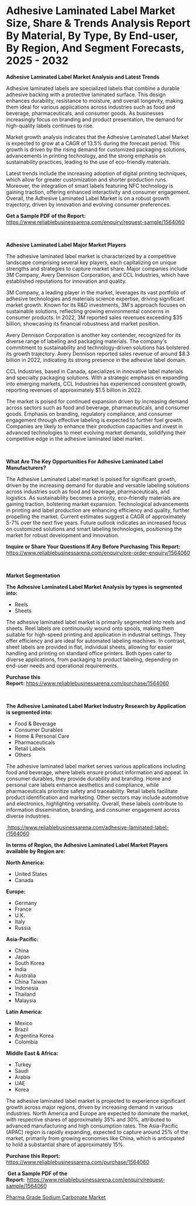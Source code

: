 <p><h1>Adhesive Laminated Label Market Size, Share & Trends Analysis Report By Material, By Type, By End-user, By Region, And Segment Forecasts, 2025 - 2032</h1></p><p><strong>Adhesive Laminated Label Market Analysis and Latest Trends</strong></p>
<p><p>Adhesive laminated labels are specialized labels that combine a durable adhesive backing with a protective laminated surface. This design enhances durability, resistance to moisture, and overall longevity, making them ideal for various applications across industries such as food and beverage, pharmaceuticals, and consumer goods. As businesses increasingly focus on branding and product presentation, the demand for high-quality labels continues to rise.</p><p>Market growth analysis indicates that the Adhesive Laminated Label Market is expected to grow at a CAGR of 13.5% during the forecast period. This growth is driven by the rising demand for customized packaging solutions, advancements in printing technology, and the strong emphasis on sustainability practices, leading to the use of eco-friendly materials. </p><p>Latest trends include the increasing adoption of digital printing techniques, which allow for greater customization and shorter production runs. Moreover, the integration of smart labels featuring NFC technology is gaining traction, offering enhanced interactivity and consumer engagement. Overall, the Adhesive Laminated Label Market is on a robust growth trajectory, driven by innovation and evolving consumer preferences.</p></p>
<p><strong>Get a Sample PDF of the Report:&nbsp;</strong> <a href="https://www.reliablebusinessarena.com/enquiry/request-sample/1564060?utm_campaign=2524&utm_medium=2&utm_source=Github&utm_content=ia&utm_term=02042025&utm_id=adhesive-laminated-label">https://www.reliablebusinessarena.com/enquiry/request-sample/1564060</a></p>
<p>&nbsp;</p>
<p><strong>Adhesive Laminated Label Major Market Players</strong></p>
<p><p>The adhesive laminated label market is characterized by a competitive landscape comprising several key players, each capitalizing on unique strengths and strategies to capture market share. Major companies include 3M Company, Avery Dennison Corporation, and CCL Industries, which have established reputations for innovation and quality.</p><p>3M Company, a leading player in the market, leverages its vast portfolio of adhesive technologies and materials science expertise, driving significant market growth. Known for its R&D investments, 3M's approach focuses on sustainable solutions, reflecting growing environmental concerns in consumer products. In 2022, 3M reported sales revenues exceeding $35 billion, showcasing its financial robustness and market position.</p><p>Avery Dennison Corporation is another key contender, recognized for its diverse range of labeling and packaging materials. The company's commitment to sustainability and technology-driven solutions has bolstered its growth trajectory. Avery Dennison reported sales revenue of around $8.3 billion in 2022, indicating its strong presence in the adhesive label domain.</p><p>CCL Industries, based in Canada, specializes in innovative label materials and specialty packaging solutions. With a strategic emphasis on expanding into emerging markets, CCL Industries has experienced consistent growth, reporting revenues of approximately $1.5 billion in 2022.</p><p>The market is poised for continued expansion driven by increasing demand across sectors such as food and beverage, pharmaceuticals, and consumer goods. Emphasis on branding, regulatory compliance, and consumer engagement through effective labeling is expected to further fuel growth. Companies are likely to enhance their production capacities and invest in advanced technologies to meet evolving market demands, solidifying their competitive edge in the adhesive laminated label market.</p></p>
<p>&nbsp;</p>
<p><strong>What Are The Key Opportunities For Adhesive Laminated Label Manufacturers?</strong></p>
<p><p>The Adhesive Laminated Label market is poised for significant growth, driven by the increasing demand for durable and versatile labeling solutions across industries such as food and beverage, pharmaceuticals, and logistics. As sustainability becomes a priority, eco-friendly materials are gaining traction, bolstering market expansion. Technological advancements in printing and label production are enhancing efficiency and quality, further propelling the market. Current estimates suggest a CAGR of approximately 5-7% over the next five years. Future outlook indicates an increased focus on customized solutions and smart labeling technologies, positioning the market for robust development and innovation.</p></p>
<p><strong>Inquire or Share Your Questions If Any Before Purchasing This Report:</strong> <a href="https://www.reliablebusinessarena.com/enquiry/pre-order-enquiry/1564060?utm_campaign=2524&utm_medium=2&utm_source=Github&utm_content=ia&utm_term=02042025&utm_id=adhesive-laminated-label">https://www.reliablebusinessarena.com/enquiry/pre-order-enquiry/1564060</a></p>
<p>&nbsp;</p>
<p><strong>Market Segmentation</strong></p>
<p><strong>The Adhesive Laminated Label Market Analysis by types is segmented into:</strong></p>
<p><ul><li>Reels</li><li>Sheets</li></ul></p>
<p><p>The adhesive laminated label market is primarily segmented into reels and sheets. Reel labels are continuously wound onto spools, making them suitable for high-speed printing and application in industrial settings. They offer efficiency and are ideal for automated labeling machines. In contrast, sheet labels are provided in flat, individual sheets, allowing for easier handling and printing on standard office printers. Both types cater to diverse applications, from packaging to product labeling, depending on end-user needs and operational requirements.</p></p>
<p><strong>Purchase this Report:&nbsp;</strong><a href="https://www.reliablebusinessarena.com/purchase/1564060?utm_campaign=2524&utm_medium=2&utm_source=Github&utm_content=ia&utm_term=02042025&utm_id=adhesive-laminated-label">https://www.reliablebusinessarena.com/purchase/1564060</a></p>
<p>&nbsp;</p>
<p><strong>The Adhesive Laminated Label Market Industry Research by Application is segmented into:</strong></p>
<p><ul><li>Food & Beverage</li><li>Consumer Durables</li><li>Home & Personal Care</li><li>Pharmaceuticals</li><li>Retail Labels</li><li>Others</li></ul></p>
<p><p>The adhesive laminated label market serves various applications including food and beverage, where labels ensure product information and appeal. In consumer durables, they provide durability and branding. Home and personal care labels enhance aesthetics and compliance, while pharmaceuticals prioritize safety and traceability. Retail labels facilitate product identification and marketing. Other sectors may include automotive and electronics, highlighting versatility. Overall, these labels contribute to information dissemination, branding, and consumer engagement across diverse industries.</p></p>
<p><a href="https://www.reliablebusinessarena.com/adhesive-laminated-label-r1564060?utm_campaign=2524&utm_medium=2&utm_source=Github&utm_content=ia&utm_term=02042025&utm_id=adhesive-laminated-label">&nbsp;https://www.reliablebusinessarena.com/adhesive-laminated-label-r1564060</a></p>
<p><strong>In terms of Region, the Adhesive Laminated Label Market Players available by Region are:</strong></p>
<p>
    <p> <strong> North America: </strong>
        <ul>
            <li>United States</li>
            <li>Canada</li>
        </ul>
        </p> 
    <p> <strong> Europe: </strong>
        <ul>
            <li>Germany</li>
            <li>France</li>
            <li>U.K.</li>
            <li>Italy</li>
            <li>Russia</li>
        </ul>
        </p> 
    <p> <strong> Asia-Pacific: </strong>
        <ul>
            <li>China</li>
            <li>Japan</li>
            <li>South Korea</li>
            <li>India</li>
            <li>Australia</li>
            <li>China Taiwan</li>
            <li>Indonesia</li>
            <li>Thailand</li>
            <li>Malaysia</li>
        </ul>
        </p> 
    <p> <strong> Latin America: </strong>
        <ul>
            <li>Mexico</li>
            <li>Brazil</li>
            <li>Argentina Korea</li>
            <li>Colombia</li>
        </ul>
        </p> 
    <p> <strong> Middle East & Africa: </strong>
        <ul>
            <li>Turkey</li>
            <li>Saudi</li>
            <li>Arabia</li>
            <li>UAE</li>
            <li>Korea</li>
        </ul>
    </p>
    </p>
<p><p>The adhesive laminated label market is projected to experience significant growth across major regions, driven by increasing demand in various industries. North America and Europe are expected to dominate the market, with respective shares of approximately 35% and 30%, attributed to advanced manufacturing and high consumption rates. The Asia-Pacific (APAC) region is rapidly expanding, expected to capture around 25% of the market, primarily from growing economies like China, which is anticipated to hold a substantial share of approximately 15%.</p></p>
<p><strong>Purchase this Report: </strong><a href="https://www.reliablebusinessarena.com/purchase/1564060?utm_campaign=2524&utm_medium=2&utm_source=Github&utm_content=ia&utm_term=02042025&utm_id=adhesive-laminated-label">https://www.reliablebusinessarena.com/purchase/1564060</a></p>
<p>&nbsp;<strong>Get a Sample PDF of the Report:&nbsp;&nbsp;</strong><a href="https://www.reliablebusinessarena.com/enquiry/request-sample/1564060?utm_campaign=2524&utm_medium=2&utm_source=Github&utm_content=ia&utm_term=02042025&utm_id=adhesive-laminated-label">https://www.reliablebusinessarena.com/enquiry/request-sample/1564060</a></p>
<p><strong></strong></p>
<p><p><a href="https://github.com/koskasislo39/Market-Research-Report-List-1/blob/main/pharma-grade-sodium-carbonate-market.md?utm_campaign=2524&utm_medium=2&utm_source=Github&utm_content=ia&utm_term=02042025&utm_id=adhesive-laminated-label">Pharma Grade Sodium Carbonate Market</a></p></p>